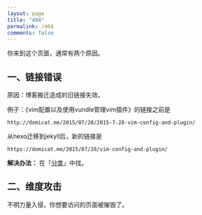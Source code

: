 ```yaml
---
layout: page
title: "404"
permalink: /404
comments: false
---
```


你来到这个页面，通常有两个原因。

## 一、链接错误

原因：博客搬迁造成的旧链接失效。

例子：《vim配置以及使用vundle管理vim插件》的链接之前是

```
http://domicat.me/2015/07/28/2015-7-28-vim-config-and-plugin/
```

从hexo迁移到jekyll后，新的链接是

```
https://domicat.me/2015/07/28/vim-config-and-plugin/
```


**解决办法：** 在「[分类](/categories/)」中找。

## 二、维度攻击

不明力量入侵，你想要访问的页面被摧毁了。
